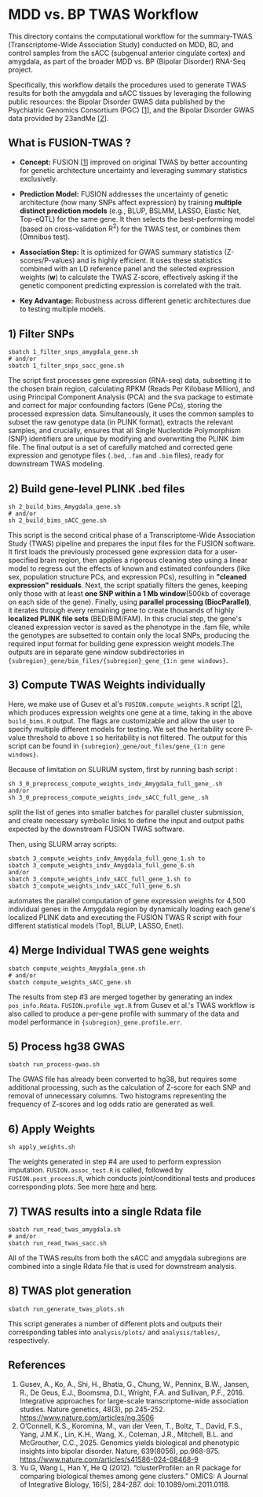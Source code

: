 # MDD vs. BP TWAS Workflow
This directory contains the computational workflow for the summary-TWAS (Transcriptome-Wide Association Study) conducted on MDD, BD, and control samples from the sACC (subgenual anterior cingulate cortex) and amygdala, as part of the broader MDD vs. BP (Bipolar Disorder) RNA-Seq project. 

Specifically, this workflow details the procedures used to generate TWAS results for both the amygdala and sACC tissues by leveraging the following public resources: the Bipolar Disorder GWAS data published by the Psychiatric Genomics Consortium (PGC) [[1](#references)], and the Bipolar Disorder GWAS data provided by 23andMe [[2](#references)].

## What is FUSION-TWAS ?

- **Concept:** FUSION [[1](#references)] improved on original TWAS by better accounting for genetic architecture uncertainty and leveraging summary statistics exclusively.

- **Prediction Model:** FUSION addresses the uncertainty of genetic architecture (how many SNPs affect expression) by training **multiple distinct prediction models** (e.g., BLUP, BSLMM, LASSO, Elastic Net, Top-eQTL) for the same gene. It then selects the best-performing model (based on cross-validation $\text{R}^2$) for the TWAS test, or combines them (Omnibus test).

- **Association Step:** It is optimized for GWAS summary statistics (Z-scores/P-values) and is highly efficient. It uses these statistics combined with an LD reference panel and the selected expression weights ($\mathbf{w}$) to calculate the TWAS Z-score, effectively asking if the genetic component predicting expression is correlated with the trait.

- **Key Advantage:** Robustness across different genetic architectures due to testing multiple models.

## 1) Filter SNPs

```
sbatch 1_filter_snps_amygdala_gene.sh
# and/or
sbatch 1_filter_snps_sacc_gene.sh
```
The script first processes gene expression (RNA-seq) data, subsetting it to the chosen brain region, calculating RPKM (Reads Per Kilobase Million), and using Principal Component Analysis (PCA) and the sva package to estimate and correct for major confounding factors (Gene PCs), storing the processed expression data. Simultaneously, it uses the common samples to subset the raw genotype data (in PLINK format), extracts the relevant samples, and crucially, ensures that all Single Nucleotide Polymorphism (SNP) identifiers are unique by modifying and overwriting the PLINK .bim file. The final output is a set of carefully matched and corrected gene expression and genotype files (`.bed`, `.fam` and `.bim` files), ready for downstream TWAS modeling.

## 2) Build gene-level PLINK .bed files
```
sh 2_build_bims_Amygdala_gene.sh
# and/or
sh 2_build_bims_sACC_gene.sh
```
This script is the second critical phase of a Transcriptome-Wide Association Study (TWAS) pipeline and prepares the input files for the FUSION software. It first loads the previously processed gene expression data for a user-specified brain region, then applies a rigorous cleaning step using a linear model to regress out the effects of known and estimated confounders (like sex, population structure PCs, and expression PCs), resulting in **"cleaned expression" residuals**. Next, the script spatially filters the genes, keeping only those with at least **one SNP within a 1 Mb window**(500kb of coverage on each side of the gene). Finally, using **parallel processing (BiocParallel)**, it iterates through every remaining gene to create thousands of highly **localized PLINK file sets** (BED/BIM/FAM). In this crucial step, the gene's cleaned expression vector is saved as the phenotype in the .fam file, while the genotypes are subsetted to contain only the local SNPs, producing the required input format for building gene expression weight models.The outputs are in separate gene window subdirectories in `{subregion}_gene/bim_files/{subregion}_gene_{1:n gene windows}`.

## 3) Compute TWAS Weights individually

Here, we make use of Gusev et al's `FUSION.compute_weights.R` script [[2](#references)], which produces expression weights one gene at a time, taking in the above `build_bims.R` output. The flags are customizable and allow the user to specify multiple different models for testing. We set the heritability score P-value threshold to above `1` so heritability is not filtered. The output for this script can be found in `{subregion}_gene/out_files/gene_{1:n gene windows}`.

Because of limitation on SLURUM system, first by running bash script :
```
sh 3_0_preprocess_compute_weights_indv_Amygdala_full_gene_.sh 
and/or 
sh 3_0_preprocess_compute_weights_indv_sACC_full_gene_.sh
```
split the list of genes into smaller batches for parallel cluster submission, and create necessary symbolic links to define the input and output paths expected by the downstream FUSION TWAS software.

Then, using SLURM array scripts:
```
sbatch 3_compute_weights_indv_Amygdala_full_gene_1.sh to
sbatch 3_compute_weights_indv_Amygdala_full_gene_6.sh 
and/or 
sbatch 3_compute_weights_indv_sACC_full_gene_1.sh to
sbatch 3_compute_weights_indv_sACC_full_gene_6.sh
```

automates the parallel computation of gene expression weights for 4,500 individual genes in the Amygdala region by dynamically loading each gene's localized PLINK data and executing the FUSION TWAS R script with four different statistical models (Top1, BLUP, LASSO, Enet). 
## 4) Merge Individual TWAS gene weights
```
sbatch compute_weights_Amygdala_gene.sh
# and/or
sbatch compute_weights_sACC_gene.sh
```

The results from step #3 are merged together by generating an index `pos_info.Rdata`. `FUSION.profile_wgt.R` from Gusev et al.'s TWAS workflow is also called to produce a per-gene profile with summary of the data and model performance in `{subregion}_gene.profile.err`.

## 5) Process hg38 GWAS
```
sbatch run_process-gwas.sh
```

The GWAS file has already been converted to hg38, but requires some additional processing, such as the calculation of Z-score for each SNP and removal of unnecessary columns. Two histograms representing the frequency of Z-scores and log odds ratio are generated as well.

## 6) Apply Weights
```
sh apply_weights.sh
```

The weights generated in step #4 are used to perform expression imputation. `FUSION.assoc_test.R` is called, followed by `FUSION.post_process.R`, which conducts joint/conditional tests and produces corresponding plots. See more [here](http://gusevlab.org/projects/fusion/#typical-analysis-and-output) and [here](http://gusevlab.org/projects/fusion/#jointconditional-tests-and-plots).

## 7) TWAS results into a single Rdata file
```
sbatch run_read_twas_amygdala.sh
# and/or
sbatch run_read_twas_sacc.sh
```

All of the TWAS results from both the sACC and amygdala subregions are combined into a single Rdata file that is used for downstream analysis.

## 8) TWAS plot generation
```
sbatch run_generate_twas_plots.sh
```

This script generates a number of different plots and outputs their corresponding tables into `analysis/plots/` and `analysis/tables/`, respectively.

## References
1. Gusev, A., Ko, A., Shi, H., Bhatia, G., Chung, W., Penninx, B.W., Jansen, R., De Geus, E.J., Boomsma, D.I., Wright, F.A. and Sullivan, P.F., 2016. Integrative approaches for large-scale transcriptome-wide association studies. Nature genetics, 48(3), pp.245-252. https://www.nature.com/articles/ng.3506
2. O’Connell, K.S., Koromina, M., van der Veen, T., Boltz, T., David, F.S., Yang, J.M.K., Lin, K.H., Wang, X., Coleman, J.R., Mitchell, B.L. and McGrouther, C.C., 2025. Genomics yields biological and phenotypic insights into bipolar disorder. Nature, 639(8056), pp.968-975. https://www.nature.com/articles/s41586-024-08468-9  
3. Yu G, Wang L, Han Y, He Q (2012). “clusterProfiler: an R package for comparing biological themes among gene clusters.” OMICS: A Journal of Integrative Biology, 16(5), 284-287. doi: 10.1089/omi.2011.0118.
